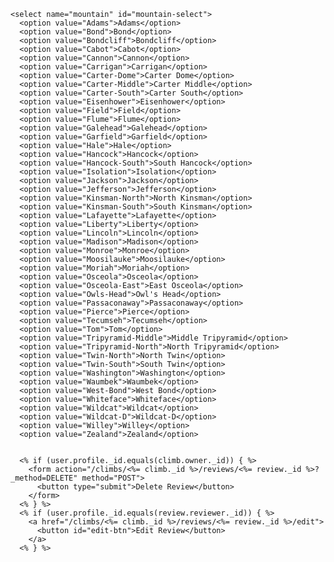     <select name="mountain" id="mountain-select">
      <option value="Adams">Adams</option>
      <option value="Bond">Bond</option>
      <option value="Bondcliff">Bondcliff</option>
      <option value="Cabot">Cabot</option>
      <option value="Cannon">Cannon</option>
      <option value="Carrigan">Carrigan</option>
      <option value="Carter-Dome">Carter Dome</option>
      <option value="Carter-Middle">Carter Middle</option>
      <option value="Carter-South">Carter South</option>
      <option value="Eisenhower">Eisenhower</option>
      <option value="Field">Field</option>
      <option value="Flume">Flume</option>
      <option value="Galehead">Galehead</option>
      <option value="Garfield">Garfield</option>
      <option value="Hale">Hale</option>
      <option value="Hancock">Hancock</option>
      <option value="Hancock-South">South Hancock</option>
      <option value="Isolation">Isolation</option>
      <option value="Jackson">Jackson</option>
      <option value="Jefferson">Jefferson</option>
      <option value="Kinsman-North">North Kinsman</option>
      <option value="Kinsman-South">South Kinsman</option>
      <option value="Lafayette">Lafayette</option>
      <option value="Liberty">Liberty</option>
      <option value="Lincoln">Lincoln</option>
      <option value="Madison">Madison</option>
      <option value="Monroe">Monroe</option>
      <option value="Moosilauke">Moosilauke</option>
      <option value="Moriah">Moriah</option>
      <option value="Osceola">Osceola</option>
      <option value="Osceola-East">East Osceola</option>
      <option value="Owls-Head">Owl's Head</option>
      <option value="Passaconaway">Passaconaway</option>
      <option value="Pierce">Pierce</option>
      <option value="Tecumseh">Tecumseh</option>
      <option value="Tom">Tom</option>
      <option value="Tripyramid-Middle">Middle Tripyramid</option>
      <option value="Tripyramid-North">North Tripyramid</option>
      <option value="Twin-North">North Twin</option>
      <option value="Twin-South">South Twin</option>
      <option value="Washington">Washington</option>
      <option value="Waumbek">Waumbek</option>
      <option value="West-Bond">West Bond</option>
      <option value="Whiteface">Whiteface</option>
      <option value="Wildcat">Wildcat</option>
      <option value="Wildcat-D">Wildcat-D</option>
      <option value="Willey">Willey</option>
      <option value="Zealand">Zealand</option>


      <% if (user.profile._id.equals(climb.owner._id)) { %>
        <form action="/climbs/<%= climb._id %>/reviews/<%= review._id %>?_method=DELETE" method="POST">
          <button type="submit">Delete Review</button>
        </form>
      <% } %>
      <% if (user.profile._id.equals(review.reviewer._id)) { %>
        <a href="/climbs/<%= climb._id %>/reviews/<%= review._id %>/edit">
          <button id="edit-btn">Edit Review</button>
        </a>
      <% } %>